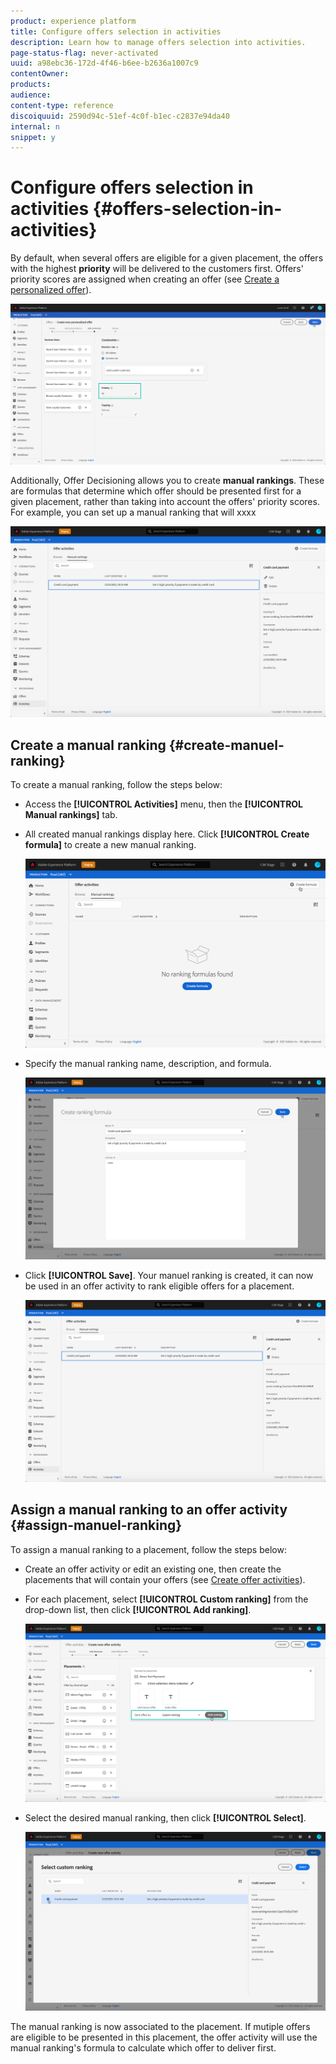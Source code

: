 ```yaml
---
product: experience platform
title: Configure offers selection in activities
description: Learn how to manage offers selection into activities.
page-status-flag: never-activated
uuid: a98ebc36-172d-4f46-b6ee-b2636a1007c9
contentOwner:
products:
audience:
content-type: reference
discoiquuid: 2590d94c-51ef-4c0f-b1ec-c2837e94da40
internal: n
snippet: y
---
```


# Configure offers selection in activities {#offers-selection-in-activities}

By default, when several offers are eligible for a given placement, the offers with the highest **priority** will be delivered to the customers first. Offers' priority scores are assigned when creating an offer (see [Create a personalized offer](../offer-library/creating-personalized-offers.md)).

![](../assets/offer-priority.png)

Additionally, Offer Decisioning allows you to create **manual rankings**. These are formulas that determine which offer should be presented first for a given placement, rather than taking into account the offers' priority scores. For example, you can set up a manual ranking that will xxxx

![](../assets/manual-rankings-list.png)

## Create a manual ranking {#create-manuel-ranking}

To create a manual ranking, follow the steps below:

* Access the **[!UICONTROL Activities]** menu, then the **[!UICONTROL Manual rankings]** tab.

* All created manual rankings display here. Click **[!UICONTROL Create formula]** to create a new manual ranking.

    ![](../assets/ranking-create-formula.png)

* Specify the manual ranking name, description, and formula. 

    ![](../assets/ranking-syntax.png)

* Click **[!UICONTROL Save]**. Your manuel ranking is created, it can now be used in an offer activity to rank eligible offers for a placement.

    ![](../assets/ranking-formula-created.png)


## Assign a manual ranking to an offer activity {#assign-manuel-ranking}

To assign a manual ranking to a placement, follow the steps below:

* Create an offer activity or edit an existing one, then create the placements that will contain your offers (see [Create offer activities](../offer-activities/create-offer-activities.md)).

* For each placement, select **[!UICONTROL Custom ranking]** from the drop-down list, then click **[!UICONTROL Add ranking]**.

    ![](../assets/offer-activity-ranking.png)

* Select the desired manual ranking, then click **[!UICONTROL Select]**.

    ![](../assets/ranking-selection.png)

The manual ranking is now associated to the placement. If mutiple offers are eligible to be presented in this placement, the offer activity will use the manual ranking's formula to calculate which offer to deliver first.